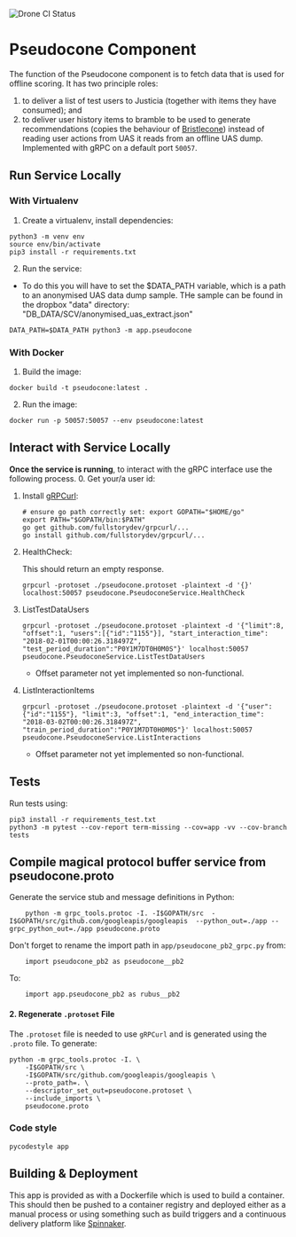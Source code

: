 ![Drone CI Status](http://drone.connected-data.tools.bbc.co.uk/api/badges/bbc/connected-data-pseudocone/status.svg)

# Pseudocone Component

The function of the Pseudocone component is to fetch data that is used for offline scoring. It has two principle roles:
 1. to deliver a list of test users to Justicia (together with items they have consumed); and
 2. to deliver user history items to bramble to be used to generate recommendations (copies the behaviour of
 [Bristlecone](https://github.com/bbc/connected-data-bristlecone))
 instead of reading user actions from UAS it reads from an offline UAS dump. Implemented with gRPC on a default port
 `50057`.

## Run Service Locally
### With Virtualenv

1. Create a virtualenv, install dependencies:
```
python3 -m venv env
source env/bin/activate
pip3 install -r requirements.txt
```

2. Run the service:

* To do this you will have to set the $DATA_PATH variable, which is a path to an anonymised UAS data dump sample.
THe sample can be found in the dropbox "data" directory: "DB_DATA/SCV/anonymised_uas_extract.json"
```
DATA_PATH=$DATA_PATH python3 -m app.pseudocone
```

### With Docker
1. Build the image:
```
docker build -t pseudocone:latest .
```

2. Run the image:
```
docker run -p 50057:50057 --env pseudocone:latest
```

## Interact with Service Locally
**Once the service is running**, to interact with the gRPC interface use the following process.
0. Get your/a user id:

1. Install [gRPCurl](https://github.com/fullstorydev/grpcurl):
    ```
    # ensure go path correctly set: export GOPATH="$HOME/go"
    export PATH="$GOPATH/bin:$PATH"
    go get github.com/fullstorydev/grpcurl/...
    go install github.com/fullstorydev/grpcurl/...
    ```
2. HealthCheck:

    This should return an empty response.
    ```
    grpcurl -protoset ./pseudocone.protoset -plaintext -d '{}' localhost:50057 pseudocone.PseudoconeService.HealthCheck
    ```
3. ListTestDataUsers

    ```
    grpcurl -protoset ./pseudocone.protoset -plaintext -d '{"limit":8, "offset":1, "users":[{"id":"1155"}], "start_interaction_time": "2018-02-01T00:00:26.318497Z", "test_period_duration":"P0Y1M7DT0H0M0S"}' localhost:50057 pseudocone.PseudoconeService.ListTestDataUsers
    ```
    * Offset parameter not yet implemented so non-functional.

4. ListInteractionItems

    ```
    grpcurl -protoset ./pseudocone.protoset -plaintext -d '{"user":{"id":"1155"}, "limit":3, "offset":1, "end_interaction_time": "2018-03-02T00:00:26.318497Z", "train_period_duration":"P0Y1M7DT0H0M0S"}' localhost:50057 pseudocone.PseudoconeService.ListInteractions

    ```
     * Offset parameter not yet implemented so non-functional.
## Tests
Run tests using:
```
pip3 install -r requirements_test.txt
python3 -m pytest --cov-report term-missing --cov=app -vv --cov-branch tests
```
## Compile magical protocol buffer service from pseudocone.proto

Generate the service stub and message definitions in Python:

```
    python -m grpc_tools.protoc -I. -I$GOPATH/src  -I$GOPATH/src/github.com/googleapis/googleapis  --python_out=./app --grpc_python_out=./app pseudocone.proto
```

Don't forget to rename the import path in `app/pseudocone_pb2_grpc.py` from:

```
    import pseudocone_pb2 as pseudocone__pb2
```

To:

```
    import app.pseudocone_pb2 as rubus__pb2
```

#### 2. Regenerate `.protoset` File
The `.protoset` file is needed to use `gRPCurl` and is generated using the `.proto` file.
To generate:
```
python -m grpc_tools.protoc -I. \
    -I$GOPATH/src \
    -I$GOPATH/src/github.com/googleapis/googleapis \
    --proto_path=. \
    --descriptor_set_out=pseudocone.protoset \
    --include_imports \
    pseudocone.proto
```

### Code style
```
pycodestyle app
```

## Building & Deployment

This app is provided as with a Dockerfile which is used to build a container.
This should then be pushed to a container registry and deployed either as a
manual process or using something such as build triggers and a continuous
delivery platform like [Spinnaker](https://www.spinnaker.io/).
